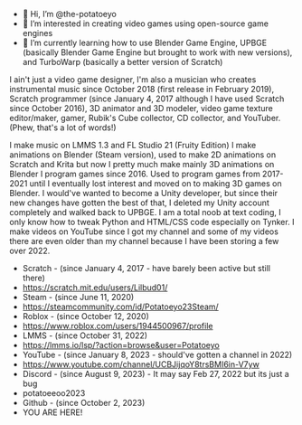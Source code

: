 - 👋 Hi, I’m @the-potatoeyo
- 👀 I’m interested in creating video games using open-source game engines
- 🌱 I’m currently learning how to use Blender Game Engine, UPBGE (basically Blender Game Engine but brought to work with new versions), and TurboWarp (basically a better version of Scratch)

<!---
the-potatoeyo/the-potatoeyo is a ✨ special ✨ repository because its `README.md` (this file) appears on your GitHub profile.
You can click the Preview link to take a look at your changes.
--->

I ain't just a video game designer, I'm also a musician who creates instrumental music since October 2018 (first release in February 2019), Scratch programmer (since January 4, 2017 although I have used Scratch since October 2016), 3D animator and 3D modeler,
video game texture editor/maker, gamer, Rubik's Cube collector, CD collector, and YouTuber. (Phew, that's a lot of words!)

I make music on LMMS 1.3 and FL Studio 21 (Fruity Edition)
I make animations on Blender (Steam version), used to make 2D animations on Scratch and Krita but now I pretty much make mainly 3D animations on Blender
I program games since 2016. Used to program games from 2017-2021 until I eventually lost interest and moved on to making 3D games on Blender. I would've wanted to become a Unity developer, but since their new changes have gotten the best of that, I deleted my Unity
account completely and walked back to UPBGE. I am a total noob at text coding, I only know how to tweak Python and HTML/CSS code especially on Tynker.
I make videos on YouTube since I got my channel and some of my videos there are even older than my channel because I have been storing a few over 2022.


- Scratch - (since January 4, 2017 - have barely been active but still there)
- https://scratch.mit.edu/users/Lilbud01/
- Steam - (since June 11, 2020)
- https://steamcommunity.com/id/Potatoeyo23Steam/
- Roblox - (since October 12, 2020)
- https://www.roblox.com/users/1944500967/profile
- LMMS - (since October 31, 2022)
- https://lmms.io/lsp/?action=browse&user=Potatoeyo
- YouTube - (since January 8, 2023 - should've gotten a channel in 2022)
- https://www.youtube.com/channel/UCBJijqoY8trsBMI6in-V7yw
- Discord - (since August 9, 2023) - It may say Feb 27, 2022 but its just a bug
- potatoeeoo2023
- Github - (since October 2, 2023)
- YOU ARE HERE!
